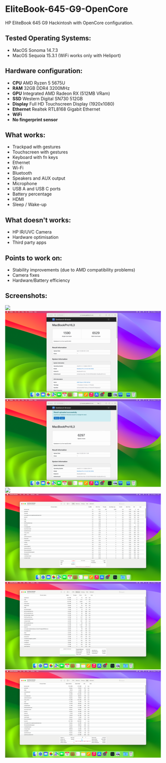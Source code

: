 # EliteBook-645-G9-OpenCore
HP EliteBook 645 G9 Hackintosh with OpenCore configuration.

## Tested Operating Systems:
- MacOS Sonoma 14.7.3
- MacOS Sequoia 15.3.1 (WiFi works only with Heliport)

## Hardware configuration:
- **CPU** AMD Ryzen 5 5675U
- **RAM** 32GB DDR4 3200MHz
- **GPU** Integrated AMD Radeon RX (512MB VRam)
- **SSD** Western Digital SN730 512GB
- **Display** Full HD Touchscreen Display (1920x1080)
- **Ethernet** Realtek RTL8168 Gigabit Ethernet
- **WiFi** 
- **No fingerprint sensor**

## What works:
- Trackpad with gestures
- Touchscreen with gestures
- Keyboard with fn keys
- Ethernet
- Wi-Fi
- Bluetooth
- Speakers and AUX output
- Microphone
- USB A and USB C ports
- Battery percentage
- HDMI
- Sleep / Wake-up

## What doesn't works:
- HP IR/UVC Camera
- Hardware optimisation
- Third party apps

## Points to work on:
- Stability improvements (due to AMD compatibility problems)
- Camera fixes
- Hardware/Battery efficiency

## Screenshots:
![](./Screenshots/View.png)
![](./Screenshots/Geekbench_CPU.png)
![](./Screenshots/Geekbench_GPU.png)
![](./Screenshots/Battery.png)
![](./Screenshots/CPU_Usage.png)
![](./Screenshots/RAM_Usage.png)
![](./Screenshots/Disk_Usage.png)

